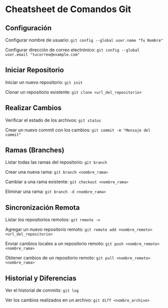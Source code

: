 # Cheatsheet de Comandos Git

## Configuración

Configurar nombre de usuario:
`git config --global user.name "Tu Nombre"`

Configurar dirección de correo electrónico:
`git config --global user.email "tucorreo@example.com"`

## Iniciar Repositorio

Iniciar un nuevo repositorio:
`git init`

Clonar un repositorio existente:
`git clone <url_del_repositorio>`

## Realizar Cambios

Verificar el estado de los archivos:
`git status`

Crear un nuevo commit con los cambios:
`git commit -m "Mensaje del commit"`

## Ramas (Branches)

Listar todas las ramas del repositorio:
`git branch`

Crear una nueva rama:
`git branch <nombre_rama>`

Cambiar a una rama existente:
`git checkout <nombre_rama>`

Eliminar una rama:
`git branch -d <nombre_rama>`

## Sincronización Remota

Listar los repositorios remotos:
`git remote -v`

Agregar un nuevo repositorio remoto:
`git remote add <nombre_remoto> <url_del_repositorio>`

Enviar cambios locales a un repositorio remoto:
`git push <nombre_remoto> <nombre_rama>`

Obtener cambios de un repositorio remoto:
`git pull <nombre_remoto> <nombre_rama>`

## Historial y Diferencias

Ver el historial de commits:
`git log`

Ver los cambios realizados en un archivo:
`git diff <nombre_archivo>`
